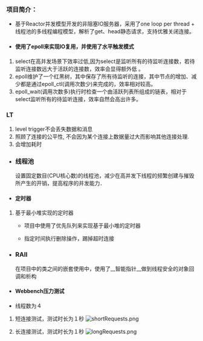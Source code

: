 ### 项目简介：
 - 基于Reactor并发模型开发的非阻塞IO服务器，采用了one loop per thread + 线程池的多线程编程模型，解析了get、head静态请求，支持优雅关闭连接。

- #### 使用了epoll来实现IO复用，并使用了水平触发模式
 1. select在高并发场景下效率过低,因为select是监听所有的待监听连接数，若待监听连接数远大于活跃的连接数，效率会显得额外低 。
 2. epoll维护了一个红黑树，其中保存了所有待监听的连接，其中节点的增加、减少都是通过epoll_ctl(调用次数少)来完成的，效率相对较高。
 3. epoll_wait(调用次数多)执行时检查一个由活跃列表所组成的链表，相对于select监听所有的待监听连接，效率自然会高出许多。

### LT
 1. level trigger不会丢失数据和消息
 2. 照顾了连接的公平性, 不会因为某个连接上数据量过大而影响其他连接处理.
 3. 会增加耗时
- ### 线程池
  设置固定数目(CPU核心数)的线程池，减少在高并发下线程的频繁创建与摧毁所产生的开销，提高程序的并发能力．

- #### 定时器
1. 基于最小堆实现的定时器
    - 项目中使用了优先队列来实现基于最小堆的定时器
 
    - 指定时间执行删除操作，踢掉超时连接

- ### RAII
  在项目中的类之间的嵌套使用中，使用了__智能指针__做到线程安全的对象回调和析构

- #### Webbench压力测试
- 线程数为４
1.  短连接测试，测试时长为１秒
![shortRequests.png](https://upload-images.jianshu.io/upload_images/569253-fd7f8a42a6c7f183.png?imageMogr2/auto-orient/strip%7CimageView2/2/w/1240)


2.  长连接测试，测试时长为１秒
![longRequests.png](https://upload-images.jianshu.io/upload_images/569253-88d9c214169b5624.png?imageMogr2/auto-orient/strip%7CimageView2/2/w/1240)


